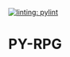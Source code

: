 [![linting: pylint](https://img.shields.io/badge/linting-pylint-yellowgreen)](https://github.com/PyCQA/pylint)

# PY-RPG


